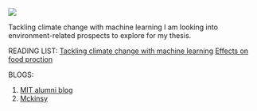 ![](https://github.com/pratibharana08/Masters-Thesis/blob/master/environment.jpg)

Tackling climate change with machine learning
I am looking into environment-related prospects to explore for my thesis.

READING LIST:
[Tackling climate change with machine learning](https://www.researchgate.net/publication/333773164_Tackling_Climate_Change_with_Machine_Learning)
[Effects on food proction](https://www.preventionweb.net/files/1090_foodproduction.pdf)

BLOGS:
1. [MIT alumni blog](https://open.mit.edu/c/maca)
2. [Mckinsy](https://www.mckinsey.com/featured-insights/climate-change)


